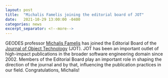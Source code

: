 ```yaml
---
layout: post
title:  "Michalis Famelis joining the editorial board of JOT"
date:   2021-10-29 13:00:00 -0400
categories: news
excerpt_separator: <!--more-->
---
```


GEODES professor [Michalis Famelis](https://michalis.famelis.info/) has joined the Editorial Board of the [Journal of Object Technology](http://www.jot.fm/) (JOT). JOT has been an important outlet of high-impact publications in the broader software engineering domain since 2002. Members of the Editorial Board play an important role in shaping the direction of the journal and by that, influencing the publication practices in our field. Congratulations, Michalis!
